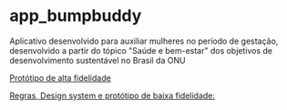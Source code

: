 # app_bumpbuddy
Aplicativo desenvolvido para auxiliar mulheres no período de gestação, desenvolvido a partir do tópico "Saúde e bem-estar" dos  objetivos de desenvolvimento sustentável no Brasil da ONU

[Protótipo de alta fidelidade](https://miro.com/welcomeonboard/NU1KbTNEak1nbExWU1RJNFBNT3MxWUZNRGs1TlRxYWRBWDVKOXl3TjJYMzV6dVlPUE02VzB5TjB5ZGRzVHpYbnwzNDU4NzY0NTY1NzM2MTkxMzA4fDI=?share_link_id=202180148376)

[Regras, Design system e protótipo de baixa fidelidade:](https://docs.google.com/document/d/1lgK2hbcyn0W28eBm3wqsM66Ya6Oq5zrRJ0_IqTljiXg/edit?usp=sharing)
